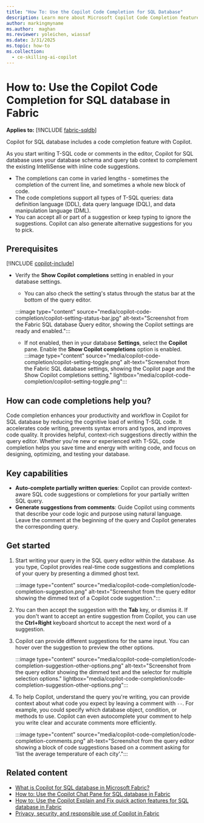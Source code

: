 ```yaml
---
title: "How To: Use the Copilot Code Completion for SQL Database"
description: Learn more about Microsoft Copilot Code Completion feature for SQL database in Microsoft Fabric, to ask questions specific about your database.
author: markingmyname
ms.author:  maghan
ms.reviewer: yoleichen, wiassaf
ms.date: 3/31/2025
ms.topic: how-to
ms.collection:
  - ce-skilling-ai-copilot
---
```


# How to: Use the Copilot Code Completion for SQL database in Fabric

**Applies to:** [!INCLUDE [fabric-sqldb](../includes/applies-to-version/fabric-sqldb.md)]

Copilot for SQL database includes a code completion feature with Copilot.

As you start writing T-SQL code or comments in the editor, Copilot for SQL database uses your database schema and query tab context to complement the existing IntelliSense with inline code suggestions.

- The completions can come in varied lengths - sometimes the completion of the current line, and sometimes a whole new block of code.
- The code completions support all types of T-SQL queries: data definition language (DDL), data query language (DQL), and data manipulation language (DML).
- You can accept all or part of a suggestion or keep typing to ignore the suggestions. Copilot can also generate alternative suggestions for you to pick.

## Prerequisites

[!INCLUDE [copilot-include](../../includes/copilot-include.md)]

- Verify the **Show Copilot completions** setting in enabled in your database settings.
  - You can also check the setting's status through the status bar at the bottom of the query editor.

   :::image type="content" source="media/copilot-code-completion/copilot-setting-status-bar.jpg" alt-text="Screenshot from the Fabric SQL database Query editor, showing the Copilot settings are ready and enabled.":::

  - If not enabled, then in your database **Settings**, select the **Copilot** pane. Enable the **Show Copilot completions** option is enabled.
      :::image type="content" source="media/copilot-code-completion/copilot-setting-toggle.png" alt-text="Screenshot from the Fabric SQL database settings, showing the Copilot page and the Show Copilot completions setting." lightbox="media/copilot-code-completion/copilot-setting-toggle.png":::

## How can code completions help you?

Code completion enhances your productivity and workflow in Copilot for SQL database by reducing the cognitive load of writing T-SQL code. It accelerates code writing, prevents syntax errors and typos, and improves code quality. It provides helpful, context-rich suggestions directly within the query editor. Whether you're new or experienced with T-SQL, code completion helps you save time and energy with writing code, and focus on designing, optimizing, and testing your database.

## Key capabilities

- **Auto-complete partially written queries**: Copilot can provide context-aware SQL code suggestions or completions for your partially written SQL query.
- **Generate suggestions from comments**: Guide Copilot using comments that describe your code logic and purpose using natural language. Leave the comment at the beginning of the query and Copilot generates the corresponding query.

## Get started

1. Start writing your query in the SQL query editor within the database. As you type, Copilot provides real-time code suggestions and completions of your query by presenting a dimmed ghost text.

   :::image type="content" source="media/copilot-code-completion/code-completion-suggestion.png" alt-text="Screenshot from the query editor showing the dimmed text of a Copilot code suggestion.":::

1. You can then accept the suggestion with the **Tab** key, or dismiss it. If you don't want to accept an entire suggestion from Copilot, you can use the **Ctrl+Right** keyboard shortcut to accept the next word of a suggestion.

1. Copilot can provide different suggestions for the same input. You can hover over the suggestion to preview the other options.

   :::image type="content" source="media/copilot-code-completion/code-completion-suggestion-other-options.png" alt-text="Screenshot from the query editor showing the dimmed text and the selector for multiple selection options." lightbox="media/copilot-code-completion/code-completion-suggestion-other-options.png":::

1. To help Copilot, understand the query you're writing, you can provide context about what code you expect by leaving a comment with `--`. For example, you could specify which database object, condition, or methods to use. Copilot can even autocomplete your comment to help you write clear and accurate comments more efficiently.

   :::image type="content" source="media/copilot-code-completion/code-completion-comments.png" alt-text="Screenshot from the query editor showing a block of code suggestions based on a comment asking for 'list the average temperature of each city'.":::

## Related content

- [What is Copilot for SQL database in Microsoft Fabric?](copilot.md)
- [How to: Use the Copilot Chat Pane for SQL database in Fabric](copilot-chat-pane.md)
- [How to: Use the Copilot Explain and Fix quick action features for SQL database in Fabric](copilot-quick-actions.md)
- [Privacy, security, and responsible use of Copilot in Fabric](../../fundamentals/copilot-privacy-security.md)
